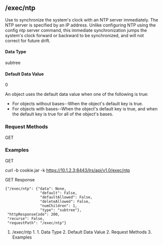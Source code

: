 ## /exec/ntp

Use to synchronize the system's clock with an NTP server immediately. The NTP
server is specified by an IP address. Unlike configuring NTP using the config
ntp server command, this immediate synchronization jumps the system's clock
forward or backward to be synchronized, and will not correct for future drift.

#### Data Type

subtree

#### Default Data Value

0

An object uses the default data value when one of the following is true:

  * For objects without bases--When the object's default key is true.
  * For objects with bases--When the object's default key is true, and when the default key is true for all of the object's bases.

### Request Methods

GET

### Examples

GET

curl -b cookie.jar -k https://10.1.2.3:8443/lrs/api/v1.0/exec/ntp

GET Response

    
    {"/exec/ntp": {"data": None,
                    "default": False,
                    "defaultAllowed": False,
                    "deleteAllowed": False,
                    "numChildren": 1,
                    "type": "subtree"},
     "httpResponseCode": 200,
     "recurse": False,
     "requestPath": "/exec/ntp"}
    

  1. /exec/ntp
    1.       1. Data Type
      2. Default Data Value
    2. Request Methods
    3. Examples

